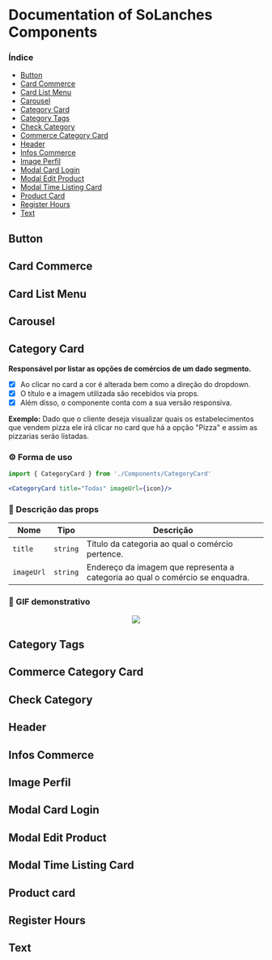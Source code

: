 # Documentation of SoLanches Components

### Índice

- [Button](#Button)
- [Card Commerce](#Card-Commerce)
- [Card List Menu](#Card-List-Menu)
- [Carousel](#Carousel)
- [Category Card](#Category-Card)
- [Category Tags](#Category-Tags)
- [Check Category](#Check-Category)
- [Commerce Category Card](#Commerce-Category-Card)
- [Header](#Header)
- [Infos Commerce](#Infos-Commerce)
- [Image Perfil](#Image-Perfil)
- [Modal Card Login](#Modal-Card-Login)
- [Modal Edit Product](#Modal-Edit-Product)
- [Modal Time Listing Card](#Modal-Time-Listing-Card)
- [Product Card](#Product-Card)
- [Register Hours](#Register-Hours)
- [Text](#Text)

## Button

## Card Commerce
  
## Card List Menu

## Carousel

## Category Card

**Responsável por listar as opções de comércios de um dado segmento.**

- [X] Ao clicar no card a cor é alterada bem como a direção do dropdown.
- [X] O título e a imagem utilizada são recebidos via props.
- [X] Além disso, o componente conta com a sua versão responsiva.

**Exemplo:** Dado que o cliente deseja visualizar quais os estabelecimentos que vendem pizza
ele irá clicar no card que há a opção "Pizza" e assim as pizzarias serão listadas.

### ⚙️ Forma de uso

```jsx
import { CategoryCard } from './Components/CategoryCard'

<CategoryCard title="Todas" imageUrl={icon}/>

```
### 📝 Descrição das props

| Nome        | Tipo    | Descrição|
| ----------- | ----------|------------------------------- |
| `title`     | `string`  | Título da categoria ao qual o comércio pertence.|
| `imageUrl`  | `string`  | Endereço da imagem que representa a categoria ao qual o comércio se enquadra.|

### :movie_camera: GIF demonstrativo

<p align=center >
<img src="https://user-images.githubusercontent.com/50140771/128279159-be15f44e-fbd5-4201-8201-0dea0a34b684.gif"/>
 </p> 


## Category Tags
    
## Commerce Category Card
  
## Check Category
  
## Header
 
## Infos Commerce
  
## Image Perfil

## Modal Card Login

## Modal Edit Product 

## Modal Time Listing Card
  
## Product card
 
## Register Hours
 
## Text
